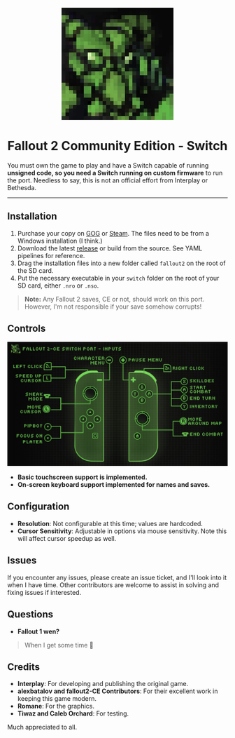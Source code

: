 <div align="center">

![logo](assets/icon.jpg)

# Fallout 2 Community Edition - Switch

</div>

You must own the game to play and have a Switch capable of running **unsigned code, so you need a Switch running on custom firmware** to run the port. Needless to say, this is not an official effort from Interplay or Bethesda.

---

## Installation

1. Purchase your copy on [GOG](https://www.gog.com/game/fallout_2) or [Steam](https://store.steampowered.com/app/38410). The files need to be from a Windows installation (I think.)
2. Download the latest [release](https://github.com/ryandeering/fallout2-ce-switch/releases/latest) or build from the source. See YAML pipelines for reference.
3. Drag the installation files into a new folder called `fallout2` on the root of the SD card.
4. Put the necessary executable in your `switch` folder on the root of your SD card, either `.nro` or `.nso`.

> **Note:** Any Fallout 2 saves, CE or not, should work on this port. However, I'm not responsible if your save somehow corrupts!

## Controls

<div align="center">

![layout](assets/inputs.png)

</div>

- **Basic touchscreen support is implemented.**
- **On-screen keyboard support implemented for names and saves.**

## Configuration

- **Resolution**: Not configurable at this time; values are hardcoded.
- **Cursor Sensitivity**: Adjustable in options via mouse sensitivity. Note this will affect cursor speedup as well.

## Issues

If you encounter any issues, please create an issue ticket, and I'll look into it when I have time. Other contributors are welcome to assist in solving and fixing issues if interested.

## Questions

- **Fallout 1 wen?**

> When I get some time 🙂

## Credits

- **Interplay**: For developing and publishing the original game.
- **alexbatalov and fallout2-CE Contributors**: For their excellent work in keeping this game modern.
- **Romane**: For the graphics.
- **Tiwaz and Caleb Orchard**: For testing.

Much appreciated to all.
